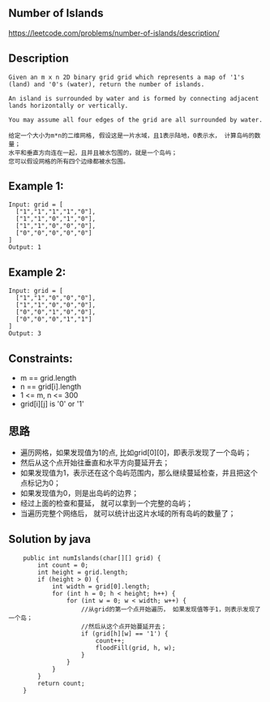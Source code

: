## Number of Islands

https://leetcode.com/problems/number-of-islands/description/

## Description
```
Given an m x n 2D binary grid grid which represents a map of '1's (land) and '0's (water), return the number of islands.

An island is surrounded by water and is formed by connecting adjacent lands horizontally or vertically.
 
You may assume all four edges of the grid are all surrounded by water.

给定一个大小为m*n的二维网格, 假设这是一片水域，且1表示陆地，0表示水， 计算岛屿的数量；
水平和垂直方向连在一起，且并且被水包围的，就是一个岛屿； 
您可以假设网格的所有四个边缘都被水包围。
```

## Example 1:
```
Input: grid = [
  ["1","1","1","1","0"],
  ["1","1","0","1","0"],
  ["1","1","0","0","0"],
  ["0","0","0","0","0"]
]
Output: 1
```

## Example 2:
```
Input: grid = [
  ["1","1","0","0","0"],
  ["1","1","0","0","0"],
  ["0","0","1","0","0"],
  ["0","0","0","1","1"]
]
Output: 3
```

## Constraints:
- m == grid.length
- n == grid[i].length
- 1 <= m, n <= 300
- grid[i][j] is '0' or '1'

## 思路

- 遍历网格，如果发现值为1的点, 比如grid[0][0]，即表示发现了一个岛屿；
- 然后从这个点开始往垂直和水平方向蔓延开去；
- 如果发现值为1，表示还在这个岛屿范围内，那么继续蔓延检查，并且把这个点标记为0；
- 如果发现值为0，则是出岛屿的边界；
- 经过上面的检查和蔓延， 就可以拿到一个完整的岛屿；
- 当遍历完整个网络后， 就可以统计出这片水域的所有岛屿的数量了；

## Solution by java
```
    public int numIslands(char[][] grid) {
        int count = 0;
        int height = grid.length;
        if (height > 0) {
            int width = grid[0].length;
            for (int h = 0; h < height; h++) {
                for (int w = 0; w < width; w++) {
                    //从grid的第一个点开始遍历， 如果发现值等于1，则表示发现了一个岛；
                    //然后从这个点开始蔓延开去；
                    if (grid[h][w] == '1') {
                        count++;
                        floodFill(grid, h, w);
                    }
                }
            }
        }
        return count;
    }
```